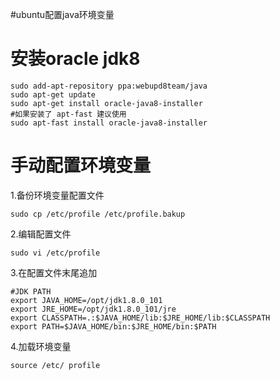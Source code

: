 #ubuntu配置java环境变量
# 安装oracle jdk8 
```
sudo add-apt-repository ppa:webupd8team/java
sudo apt-get update
sudo apt-get install oracle-java8-installer
#如果安装了 apt-fast 建议使用
sudo apt-fast install oracle-java8-installer
```
# 手动配置环境变量
1.备份环境变量配置文件
```
sudo cp /etc/profile /etc/profile.bakup
```
2.编辑配置文件
```
sudo vi /etc/profile 
```
3.在配置文件末尾追加
```
#JDK PATH
export JAVA_HOME=/opt/jdk1.8.0_101
export JRE_HOME=/opt/jdk1.8.0_101/jre
export CLASSPATH=.:$JAVA_HOME/lib:$JRE_HOME/lib:$CLASSPATH
export PATH=$JAVA_HOME/bin:$JRE_HOME/bin:$PATH
```
4.加载环境变量
```
source /etc/ profile
```
